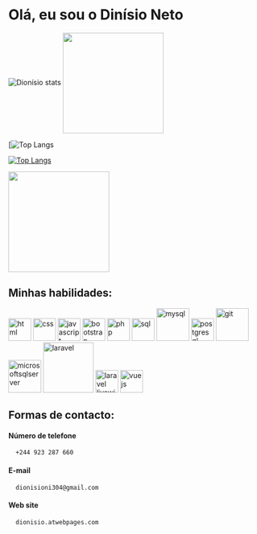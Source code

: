 # Olá, eu sou o Dinísio Neto

![Dionísio stats](https://github-readme-stats.vercel.app/api?username=DionsioNeto&show_icons=true&theme=transparent)
<a href="https://github.com/anuraghazra/convoychat">
  <img height=200 align="center" src="https://github-readme-stats.vercel.app/api/top-langs?username=DionsioNeto&layout=compact&langs_count=8&card_width=120" />
</a>



[![Top Langs](https://github-readme-stats.vercel.app/api/top-langs?username=DionsioNeto&layout=compact&langs_count=8&card_width=120)

[![Top Langs](https://github-readme-stats.vercel.app/api/top-langs/?username=DionsioNeto)](https://github.com/anuraghazra/github-readme-stats)


<a href="[https://github.com/anuraghazra/github-readme-stats](https://github-readme-stats.vercel.app/api?username=DionsioNeto&show_icons=true&theme=transparent)">
  <img height=200 align="center" src="https://github-readme-stats.vercel.app/api?username=DionsioNeto" />
</a>







## Minhas habilidades:

<div>
  <img src="https://cdn.jsdelivr.net/gh/devicons/devicon@latest/icons/html5/html5-original-wordmark.svg"  width="45" alt="html"/>
  <img src="https://cdn.jsdelivr.net/gh/devicons/devicon@latest/icons/css3/css3-original-wordmark.svg"  width="45" alt="css"/>
  <img src="https://cdn.jsdelivr.net/gh/devicons/devicon@latest/icons/javascript/javascript-original.svg"  width="45" alt="javascript"/>
  <img src="https://cdn.jsdelivr.net/gh/devicons/devicon@latest/icons/bootstrap/bootstrap-original.svg"  width="45" alt="bootstrap"/>
  <img src="https://cdn.jsdelivr.net/gh/devicons/devicon@latest/icons/php/php-original.svg"  width="45" alt="php"/>
  <img src="https://cdn.jsdelivr.net/gh/devicons/devicon@latest/icons/azuresqldatabase/azuresqldatabase-original.svg"  width="45" alt="sql"/>
  <img src="https://cdn.jsdelivr.net/gh/devicons/devicon@latest/icons/mysql/mysql-original-wordmark.svg"  width="65" alt="mysql"/>
  <img src="https://cdn.jsdelivr.net/gh/devicons/devicon@latest/icons/postgresql/postgresql-original-wordmark.svg"  width="45" alt="postgresql"/>
  <img src="https://cdn.jsdelivr.net/gh/devicons/devicon@latest/icons/git/git-original-wordmark.svg"  width="65" alt="git"/>
  <img src="https://cdn.jsdelivr.net/gh/devicons/devicon@latest/icons/microsoftsqlserver/microsoftsqlserver-plain-wordmark.svg"  width="65" alt="microsoftsqlserver"/>
  <img src="https://cdn.jsdelivr.net/gh/devicons/devicon@latest/icons/laravel/laravel-original-wordmark.svg"  width="100" alt="laravel"/>
  <img src="https://cdn.jsdelivr.net/gh/devicons/devicon@latest/icons/livewire/livewire-original-wordmark.svg"  width="45" alt="laravel livewire"/>
  <img src="https://cdn.jsdelivr.net/gh/devicons/devicon@latest/icons/vuejs/vuejs-original-wordmark.svg" width="45" alt="vue js"/>
          
<!--   <img src="https://cdn.jsdelivr.net/gh/devicons/devicon@latest/icons/sass/sass-original.svg"  width="45" alt="html"/>height="100px"  -->
<!--   <img src="https://cdn.jsdelivr.net/gh/devicons/devicon@latest/icons/tailwindcss/tailwindcss-original-wordmark.svg"  width="45" alt="html"/> -->
</div>

## Formas de contacto:

#### Número de telefone

      +244 923 287 660

#### E-mail

      dionisioni304@gmail.com

#### Web site

      dionisio.atwebpages.com
